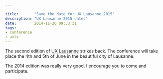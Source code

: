 ```yaml
---

title:       "Save the date for UX Lausanne 2015"
description: "UX Lausanne 2015 dates"
date:        2014-11-26 09:33:31
tags:
- conference
- uxls
---
```


The second edition of [UX Lausanne](http://2015.uxlausanne.com) strikes back. The conference will take place the 4th and 5th of June in the beautiful city of Lausanne.

The 2014 edition was really very good. I encourage you to come and participate.
